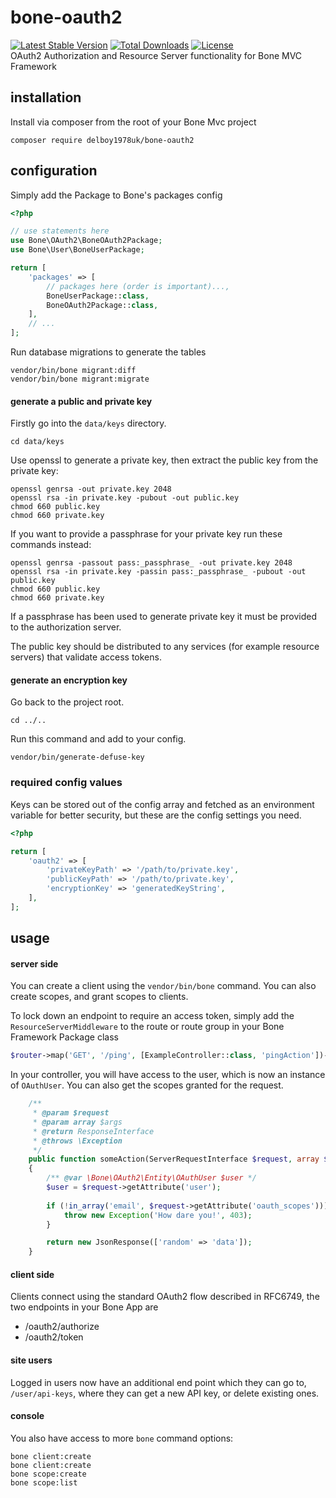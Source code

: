 # bone-oauth2
[![Latest Stable Version](https://poser.pugx.org/delboy1978uk/bone-oauth2/v/stable)](https://packagist.org/packages/delboy1978uk/bone-oauth2) [![Total Downloads](https://poser.pugx.org/delboy1978uk/bone-oauth2/downloads)](https://packagist.org/packages/delboy1978uk/bone-oauth2) [![License](https://poser.pugx.org/delboy1978uk/bone-oauth2/license)](https://packagist.org/packages/delboy1978uk/bone-oauth2)<br />
OAuth2 Authorization and Resource Server functionality for Bone MVC Framework

## installation
Install via composer from the root of your Bone Mvc project
```
composer require delboy1978uk/bone-oauth2
```
## configuration
Simply add the Package to Bone's packages config
```php
<?php

// use statements here
use Bone\OAuth2\BoneOAuth2Package;
use Bone\User\BoneUserPackage;

return [
    'packages' => [
        // packages here (order is important)...,
        BoneUserPackage::class,
        BoneOAuth2Package::class,
    ],
    // ...
];
```
Run database migrations to generate the tables
```
vendor/bin/bone migrant:diff
vendor/bin/bone migrant:migrate
```
#### generate a public and private key
Firstly go into the `data/keys` directory.
```
cd data/keys
```
Use openssl to generate a private key, then extract the public key from the private key:
```
openssl genrsa -out private.key 2048
openssl rsa -in private.key -pubout -out public.key
chmod 660 public.key
chmod 660 private.key
```
If you want to provide a passphrase for your private key run these commands instead:
```
openssl genrsa -passout pass:_passphrase_ -out private.key 2048
openssl rsa -in private.key -passin pass:_passphrase_ -pubout -out public.key
chmod 660 public.key
chmod 660 private.key
```
If a passphrase has been used to generate private key it must be provided to the authorization server.

The public key should be distributed to any services (for example resource servers) that validate access tokens.
#### generate an encryption key
Go back to the project root.
```
cd ../..
```
Run this command and add to your config.
```
vendor/bin/generate-defuse-key
```
### required config values
Keys can be stored out of the config array and fetched as an environment variable for better security, but these are the config settings you need.
```php
<?php

return [
    'oauth2' => [
        'privateKeyPath' => '/path/to/private.key',
        'publicKeyPath' => '/path/to/private.key',
        'encryptionKey' => 'generatedKeyString',
    ],   
];
```
## usage
#### server side
You can create a client using the `vendor/bin/bone` command. You can also create scopes, and grant scopes to clients.

To lock down an endpoint to require an access token, simply add the `ResourceServerMiddleware` to the route or route 
group in your Bone Framework Package class 
```php
$router->map('GET', '/ping', [ExampleController::class, 'pingAction'])->middleware($c->get(ResourceServerMiddleware::class));
```
In your controller, you will have access to the user, which is now an instance of `OAuthUser`. You can also get the 
scopes granted for the request.
```php
    /**
     * @param $request
     * @param array $args
     * @return ResponseInterface
     * @throws \Exception
     */
    public function someAction(ServerRequestInterface $request, array $args) : ResponseInterface
    {
        /** @var \Bone\OAuth2\Entity\OAuthUser $user */
        $user = $request->getAttribute('user');
        
        if (!in_array('email', $request->getAttribute('oauth_scopes'))) {
            throw new Exception('How dare you!', 403);
        }

        return new JsonResponse(['random' => 'data']);
    }
```
#### client side
Clients connect using the standard OAuth2 flow described in RFC6749, the two endpoints in your Bone App are
- /oauth2/authorize
- /oauth2/token
#### site users
Logged in users now have an additional end point which they can go to, `/user/api-keys`, where they can get a new API key, or delete existing ones.
#### console
You also have access to more `bone` command options:
```
bone client:create
bone client:create
bone scope:create
bone scope:list
```